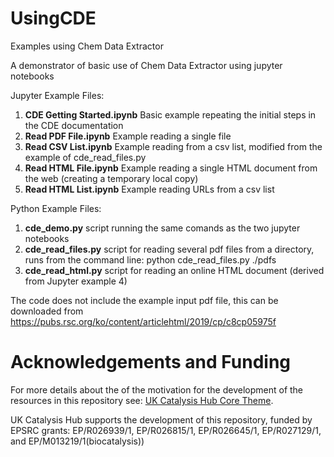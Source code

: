 # UsingCDE
Examples using Chem Data Extractor

A demonstrator of basic use of Chem Data Extractor using jupyter notebooks 

Jupyter Example Files:
  1. **CDE Getting Started.ipynb**   Basic example repeating the initial steps in the CDE documentation
  2. **Read PDF File.ipynb**         Example reading a single file
  3. **Read CSV List.ipynb**         Example reading from a csv list, modified from the example of cde_read_files.py
  4. **Read HTML File.ipynb**        Example reading a single HTML document from the web (creating a temporary local copy)
  5. **Read HTML List.ipynb**        Example reading URLs from a csv list
  
Python Example Files: 
  1. **cde_demo.py**         script running the same comands as the two jupyter notebooks
  2. **cde_read_files.py**   script for reading several pdf files from a directory, runs from the command line:
                         python cde_read_files.py ./pdfs
  3. **cde_read_html.py**    script for reading an online HTML document (derived from Jupyter example 4)
                        
The code does not include the example input pdf file, this can be downloaded from https://pubs.rsc.org/ko/content/articlehtml/2019/cp/c8cp05975f

# Acknowledgements and Funding
For more details about the of the motivation for the development of the resources
in this repository see:
[UK Catalysis Hub Core Theme](https://ukcatalysishub.co.uk/core/).

UK Catalysis Hub supports the development of this repository, funded by
EPSRC grants:  EP/R026939/1, EP/R026815/1, EP/R026645/1, EP/R027129/1,
and EP/M013219/1(biocatalysis))
